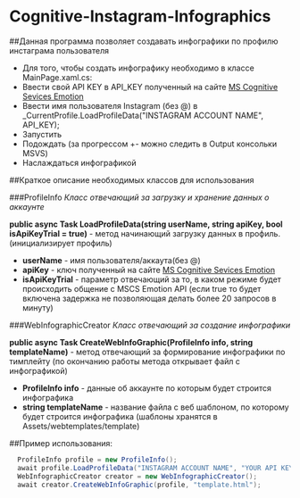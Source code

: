 # Cognitive-Instagram-Infographics
##Данная программа позволяет создавать инфографики по профилю инстаграма пользователя
* Для того, чтобы создать инфографику необходимо в классе MainPage.xaml.cs:
* Ввести свой API KEY в API_KEY полученный на сайте [MS Cognitive Sevices Emotion](https://www.microsoft.com/cognitive-services/en-us/emotion-api)
* Ввести имя пользователя Instagram (без @) в  _CurrentProfile.LoadProfileData("INSTAGRAM ACCOUNT NAME", API_KEY);
* Запустить
* Подождать (за прогрессом +- можно следить в Output консольки MSVS)
* Наслаждаться инфографикой

##Краткое описание необходимых классов для использования

###ProfileInfo 
*Класс отвечающий за загрузку и хранение данных о аккаунте*

**public async Task LoadProfileData(string userName, string apiKey, bool isApiKeyTrial = true)** - метод начинающий загрузку данных в профиль. (инициализирует профиль)
  * **userName** - имя пользователя/аккаута(без @)
  * **apiKey** - ключ полученный на сайте [MS Cognitive Sevices Emotion](https://www.microsoft.com/cognitive-services/en-us/emotion-api)
  * **isApiKeyTrial** - параметр отвечающий за то, в каком режиме будет происходить общение с MSCS Emotion API (если true то будет включена задержка не позволяющая делать более 20 запросов в минуту)

###WebInfographicCreator
*Класс отвечающий за создание инфографики*

**public async Task CreateWebInfoGraphic(ProfileInfo info, string templateName)** - метод отвечающий за формирование инфографики по тимплейту (по окончанию работы метода открывает файл с инфографикой)
  * **ProfileInfo info** - данные об аккаунте по которым будет строится инфографика
  * **string templateName** - название файла с веб шаблоном, по которому будет строится инфографика (шаблоны хранятся в Assets/webtemplates/template)

##Пример использования:
```C#
  ProfileInfo profile = new ProfileInfo();
  await profile.LoadProfileData("INSTAGRAM ACCOUNT NAME", "YOUR API KEY");
  WebInfographicCreator creator = new WebInfographicCreator();
  await creator.CreateWebInfoGraphic(profile, "template.html");
```

